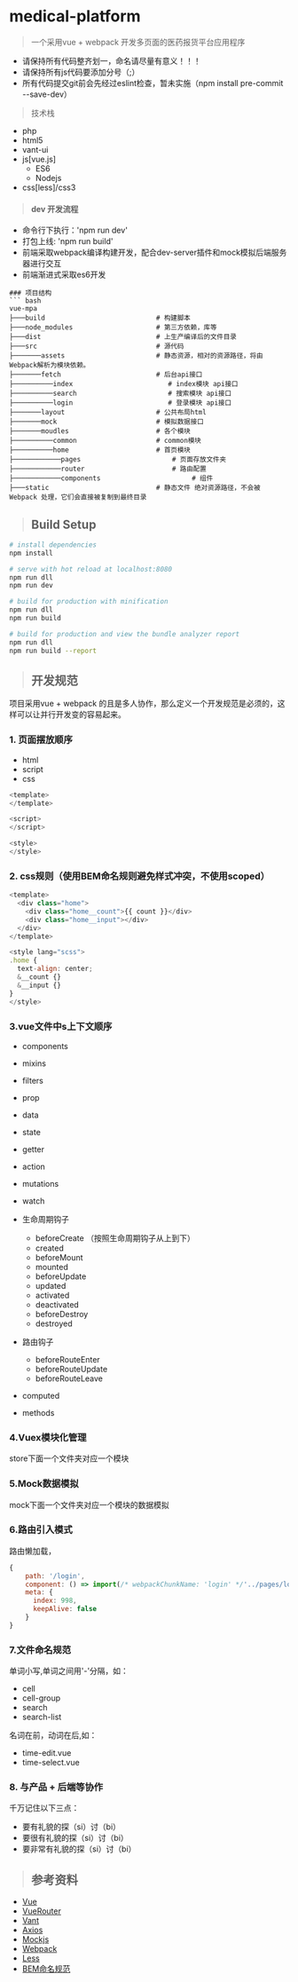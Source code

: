 # medical-platform

> 一个采用vue + webpack 开发多页面的医药报货平台应用程序

- 请保持所有代码整齐划一，命名请尽量有意义！！！
- 请保持所有js代码要添加分号（;）
- 所有代码提交git前会先经过eslint检查，暂未实施（npm install pre-commit --save-dev）

> 技术栈
- php
- html5
- vant-ui
- js[vue.js]
    - ES6
    - Nodejs
- css[less]/css3

> #### dev 开发流程
- 命令行下执行：'npm run dev'
- 打包上线: 'npm run build'
- 前端采取webpack编译构建开发，配合dev-server插件和mock模拟后端服务器进行交互
- 前端渐进式采取es6开发

```
### 项目结构
``` bash
vue-mpa
├───build                            # 构建脚本
├───node_modules                     # 第三方依赖，库等
├───dist                             # 上生产编译后的文件目录
├───src                              # 源代码
├───────assets                       # 静态资源，相对的资源路径，将由Webpack解析为模块依赖。
├───────fetch                        # 后台api接口
├──────────index                        # index模块 api接口
├──────────search                       # 搜索模块 api接口
├──────────login                        # 登录模块 api接口
├───────layout                       # 公共布局html
├───────mock                         # 模拟数据接口
├───────moudles                      # 各个模块
├──────────common                    # common模块
├──────────home                      # 首页模块
├────────────pages                       # 页面存放文件夹
├────────────router                      # 路由配置
├────────────components                       # 组件
├───static                           # 静态文件 绝对资源路径，不会被 Webpack 处理，它们会直接被复制到最终目录
```
> ## Build Setup

``` bash
# install dependencies
npm install

# serve with hot reload at localhost:8080
npm run dll
npm run dev

# build for production with minification
npm run dll
npm run build

# build for production and view the bundle analyzer report
npm run dll
npm run build --report
```

> ## 开发规范
项目采用vue + webpack 的且是多人协作，那么定义一个开发规范是必须的，这样可以让并行开发变的容易起来。
### 1. 页面摆放顺序
* html
* script
* css
```javascript
<template>
</template>

<script>
</script>

<style>
</style>
```
### 2. css规则（使用BEM命名规则避免样式冲突，不使用scoped）
```javascript
<template>
  <div class="home">
    <div class="home__count">{{ count }}</div>
    <div class="home__input"></div>
  </div>
</template>

<style lang="scss">
.home {
  text-align: center;
  &__count {}
  &__input {}
}
</style>
```

### 3.vue文件中s上下文顺序
* components
* mixins
* filters
* prop
* data
* state
* getter
* action
* mutations
* watch

* 生命周期钩子
    * beforeCreate （按照生命周期钩子从上到下）
    * created
    * beforeMount
    * mounted
    * beforeUpdate
    * updated
    * activated
    * deactivated
    * beforeDestroy
    * destroyed
* 路由钩子
    * beforeRouteEnter
    * beforeRouteUpdate
    * beforeRouteLeave
* computed
* methods

### 4.Vuex模块化管理
store下面一个文件夹对应一个模块

### 5.Mock数据模拟
mock下面一个文件夹对应一个模块的数据模拟
### 6.路由引入模式
路由懒加载，
```javascript
{
    path: '/login',
    component: () => import(/* webpackChunkName: 'login' */'../pages/login.vue'),
    meta: {
      index: 998,
      keepAlive: false
    }
}
```

### 7.文件命名规范
单词小写,单词之间用'-'分隔，如：
- cell
- cell-group
- search
- search-list

名词在前，动词在后,如：
- time-edit.vue
- time-select.vue

### 8. 与产品 + 后端等协作
千万记住以下三点：

* 要有礼貌的探（si）讨（bi）
* 要很有礼貌的探（si）讨（bi）
* 要非常有礼貌的探（si）讨（bi）



> ## 参考资料
- [Vue](https://cn.vuejs.org/v2/guide/)
- [VueRouter](https://router.vuejs.org/zh-cn/)
- [Vant](https://youzan.github.io/vant/#/zh-CN/intro)
- [Axios](http://www.jianshu.com/p/df464b26ae58)
- [Mockjs](http://mockjs.com/)
- [Webpack](https://doc.webpack-china.org)
- [Less](http://lesscss.cn/)
- [BEM命名规范](https://www.w3cplus.com/css/bem-definitions.html)

